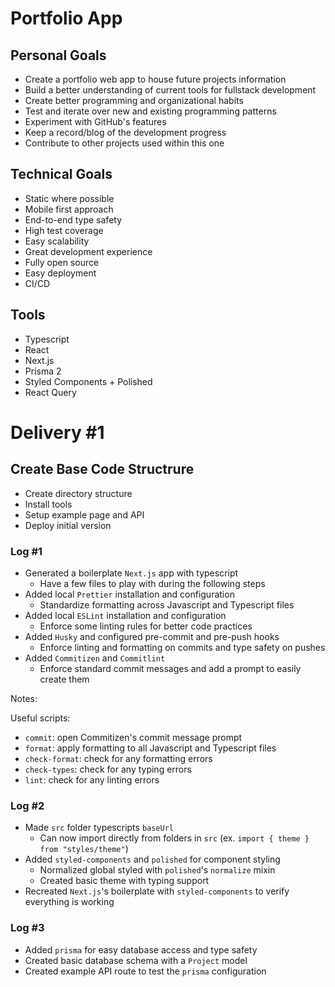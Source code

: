 # Portfolio App

## Personal Goals

- Create a portfolio web app to house future projects information
- Build a better understanding of current tools for fullstack development
- Create better programming and organizational habits
- Test and iterate over new and existing programming patterns
- Experiment with GitHub's features
- Keep a record/blog of the development progress
- Contribute to other projects used within this one

## Technical Goals

- Static where possible
- Mobile first approach
- End-to-end type safety
- High test coverage
- Easy scalability
- Great development experience
- Fully open source
- Easy deployment
- CI/CD

## Tools

- Typescript
- React
- Next.js
- Prisma 2
- Styled Components + Polished
- React Query

# Delivery #1

## Create Base Code Structrure

- Create directory structure
- Install tools
- Setup example page and API
- Deploy initial version

### Log #1

- Generated a boilerplate `Next.js` app with typescript
  - Have a few files to play with during the following steps
- Added local `Prettier` installation and configuration
  - Standardize formatting across Javascript and Typescript files
- Added local `ESLint` installation and configuration
  - Enforce some linting rules for better code practices
- Added `Husky` and configured pre-commit and pre-push hooks
  - Enforce linting and formatting on commits and type safety on pushes
- Added `Commitizen` and `Commitlint`
  - Enforce standard commit messages and add a prompt to easily create them

Notes:

Useful scripts:

- `commit`: open Commitizen's commit message prompt
- `format`: apply formatting to all Javascript and Typescript files
- `check-format`: check for any formatting errors
- `check-types`: check for any typing errors
- `lint`: check for any linting errors

### Log #2

- Made `src` folder typescripts `baseUrl`
  - Can now import directly from folders in `src` (ex. `import { theme } from "styles/theme"`)
- Added `styled-components` and `polished` for component styling
  - Normalized global styled with `polished`'s `normalize` mixin
  - Created basic theme with typing support
- Recreated `Next.js`'s boilerplate with `styled-components` to verify everything is working

### Log #3

- Added `prisma` for easy database access and type safety
- Created basic database schema with a `Project` model
- Created example API route to test the `prisma` configuration
